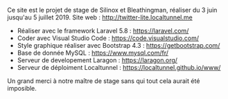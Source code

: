 Ce site est le projet de stage de Silinox et Bleathingman, réaliser du 3 juin jusqu'au 5 juillet 2019.
Site web : http://twitter-lite.localtunnel.me

- Réaliser avec le framework Laravel 5.8 : https://laravel.com/
- Coder avec Visual Studio Code : https://code.visualstudio.com/
- Style graphique réaliser avec Bootstrap 4.3 : https://getbootstrap.com/
- Base de donnée MySQL : https://www.mysql.com/fr/
- Serveur de developement Laragon : https://laragon.org/
- Serveur de déploiment Localtunnel : https://localtunnel.github.io/www/

Un grand merci à notre maître de stage sans qui tout cela aurait été imposible.

